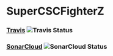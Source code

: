 # SuperCSCFighterZ 

### [Travis](https://travis-ci.org/TraceRainbolt/SuperCSCFighterZ) ![Travis Status](https://travis-ci.org/TraceRainbolt/SuperCSCFighterZ.svg?branch=master)

### [SonarCloud](https://sonarcloud.io/dashboard?id=SuperCSCFighterz%3ASuperCSCFighterz) ![SonarCloud Status](https://sonarcloud.io/api/project_badges/measure?project=SuperCSCFighterz%3ASuperCSCFighterz&metric=alert_status)
